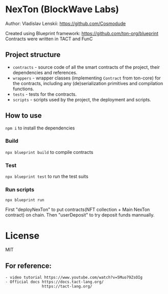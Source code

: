 # NexTon (BlockWave Labs)
Author: Vladislav Lenskii: https://github.com/Cosmodude

Created using Blueprint framework: https://github.com/ton-org/blueprint
Contracts were written in TACT and FunC
## Project structure

-   `contracts` - source code of all the smart contracts of the project, their dependencies and references.
-   `wrappers` - wrapper classes (implementing `Contract` from ton-core) for the contracts, including any (de)serialization primitives and compilation functions.
-   `tests` - tests for the contracts.
-   `scripts` - scripts used by the project, the deployment and scripts.

## How to use

`npm i` to install the dependencies

### Build

`npx blueprint build` to compile contracts 

### Test

`npx blueprint test` to run the test suits 

### Run scripts

`npx blueprint run` 

First "deployNexTon" to put contracts(NFT collection + Main NexTon contract) on chain.
Then "userDeposit" to try deposit funds mannually.

# License
MIT

## For reference:
    
    - video tutorial https://www.youtube.com/watch?v=5Muo79ZsOIg
    - Official docs https://docs.tact-lang.org/
                    https://tact-lang.org/